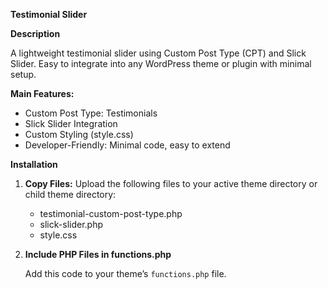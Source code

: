 **Testimonial Slider** 

**Description** 

A lightweight testimonial slider using Custom Post Type (CPT) and Slick Slider. Easy to integrate into any WordPress theme or plugin with minimal setup.

**Main Features:**
- Custom Post Type: Testimonials
- Slick Slider Integration
- Custom Styling (style.css)
- Developer-Friendly: Minimal code, easy to extend

**Installation** 

1. **Copy Files:** Upload the following files to your active theme directory or child theme directory:
   - testimonial-custom-post-type.php
   - slick-slider.php
   - style.css

2. **Include PHP Files in functions.php**

   Add this code to your theme’s `functions.php` file.

